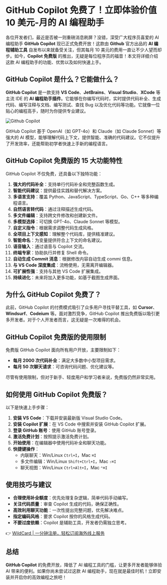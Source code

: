 # GitHub Copilot 免费了！立即体验价值 10 美元-月的 AI 编程助手

各位开发者们，最近是否被一则重磅消息刷屏？没错，深受广大程序员喜爱的 AI 编程助手 **GitHub Copilot** 现已正式免费开放！这款由 **Github** 官方出品的 **AI 编程辅助工具** 自发布以来就备受关注，但其每月 10 美元的费用一直让不少人望而却步。如今，**Copilot 免费版** 的推出，无疑是每位程序员的福音！本文将详细介绍这款 AI 编程助手的功能、优势以及如何快速上手。

## GitHub Copilot 是什么？它能做什么？

**GitHub Copilot** 是一款支持 **VS Code**、**JetBrains**、**Visual Studio**、**XCode** 等主流 IDE 的 **AI 编程助手插件**。它能够在你编写代码时，实时提供代码补全、生成代码、编写注释与文档、编写测试、查找 Bug 以及优化代码等功能。它就像一位贴心的编程高手，随时为你提供专业建议。

![Github Copilot](https://bbtdd.com/img/362623852.webp)

GitHub Copilot 基于 OpenAI（如 GPT-4o）和 Claude（如 Claude Sonnet）等强大的 AI 模型，能够理解代码上下文，提供智能、准确的代码建议。它不仅提升了开发效率，还能帮助初学者快速上手新的编程语言。

## GitHub Copilot 免费版的 15 大功能特性

GitHub Copilot 不仅免费，还具备以下独特功能：

1. **强大的代码补全**：支持单行代码补全和完整函数生成。
2. **智能代码建议**：提供最佳实践和替代解决方案。
3. **多语言支持**：覆盖 Python、JavaScript、TypeScript、Go、C++ 等多种编程语言。
4. **自然语言转代码**：通过注释描述生成代码。
5. **多文件编辑**：支持跨文件修改和创建新文件。
6. **多模型选择**：可切换 GPT-4o、Claude Sonnet 等模型。
7. **自定义指令**：根据需求调整代码生成风格。
8. **全项目上下文感知**：理解整个代码库，提供精准建议。
9. **智能命名**：为变量提供符合上下文的命名建议。
10. **语音输入**：通过语音与 Copilot 交流。
11. **终端专家**：协助执行并修复 Shell 命令。
12. **自动生成 Commit 消息**：根据修改内容自动生成 commi 信息。
13. **与 VS Code 深度集成**：流畅使用，无需离开编辑器。
14. **可扩展性强**：支持与其他 VS Code 扩展集成。
15. **持续进化**：未来将加入更多功能，如基于截图生成界面。

## 为什么 GitHub Copilot 免费了？

此前，GitHub Copilot 的付费模式吸引了众多用户寻找平替工具，如 **Cursor**、**Windsurf**、**Codeium** 等。面对激烈竞争，GitHub Copilot 推出免费版以吸引更多开发者。对于个人开发者而言，这无疑是一次难得的机会。

## GitHub Copilot 免费版的使用限制

免费版 GitHub Copilot 面向所有用户开放，主要限制如下：

- **每月 2000 次代码补全**：满足大多数中小型项目需求。
- **每月 50 次聊天请求**：可咨询代码问题、优化建议等。

尽管有使用限制，但对于新手、轻度用户和学习者来说，免费版仍然非常实用。

## 如何使用 GitHub Copilot 免费版？

以下是快速上手步骤：

1. **安装 VS Code**：下载并安装最新版 Visual Studio Code。
2. **安装 Copilot 扩展**：在 VS Code 中搜索并安装 GitHub Copilot 扩展。
3. **登录 GitHub 账号**：使用 GitHub 账号登录。
4. **激活免费计划**：按照提示激活免费计划。
5. **开始使用**：在编辑器中使用代码补全和聊天功能。
6. **快捷键操作**：
   - 内联聊天：Win/Linux `Ctrl+I`，Mac `⌘I`
   - 多文件编辑：Win/Linux `Shift+Ctrl+I`，Mac `⇧⌘I`
   - 聊天视图：Win/Linux `Ctrl+Alt+I`，Mac `⌃⌘I`

## 使用技巧与建议

- **合理使用补全额度**：优先处理复杂逻辑，简单代码手动编写。
- **关注代码质量**：审查 Copilot 生成的代码，确保正确性。
- **高效利用聊天功能**：一次性提出完整问题，优先解决难点。
- **指定编码风格**：要求 Copilot 按你的风格生成代码。
- **不要过度依赖**：Copilot 是辅助工具，开发者仍需独立思考。

👉 [WildCard | 一分钟注册，轻松订阅海外线上服务](https://bbtdd.com/WildCard)

## 总结

**GitHub Copilot** 的免费开放，降低了 AI 编程工具的门槛，让更多开发者能够体验 AI 带来的便利。如果你尚未尝试过这款 AI 编程助手，现在就是最佳时机！立即安装并开启你的高效编程之旅吧！